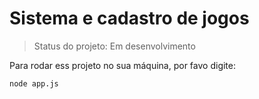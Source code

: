 # Sistema e cadastro de jogos

>Status do projeto: Em desenvolvimento

Para rodar ess projeto no sua máquina, por favo digite:
```
node app.js

```
